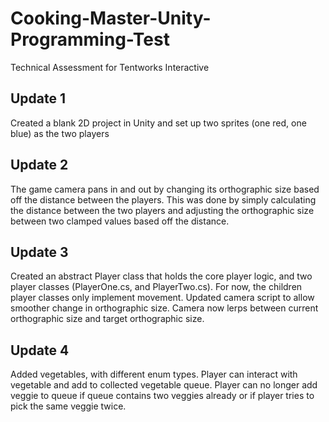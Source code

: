 # Cooking-Master-Unity-Programming-Test
Technical Assessment for Tentworks Interactive


## Update 1
Created a blank 2D project in Unity and set up two sprites (one red, one blue) as the two players

## Update 2
The game camera pans in and out by changing its orthographic size based off the distance between the players.
This was done by simply calculating the distance between the two players and adjusting the orthographic size
between two clamped values based off the distance.

## Update 3
Created an abstract Player class that holds the core player logic, and two player classes (PlayerOne.cs, and PlayerTwo.cs).
For now, the children player classes only implement movement.
Updated camera script to allow smoother change in orthographic size.
Camera now lerps between current orthographic size and target orthographic size.

## Update 4
Added vegetables, with different enum types. Player can interact with vegetable and add to collected vegetable queue.
Player can no longer add veggie to queue if queue contains two veggies already or if player tries to pick the same veggie twice.
